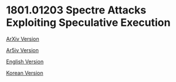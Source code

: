 # 1801.01203 Spectre Attacks Exploiting Speculative Execution

[ArXiv Version](https://arxiv.org/abs/1801.01203)

[Ar5iv Version](https://ar5iv.org/abs/1801.01203)

[English Version](https://raw.githack.com/kh-kim/arxiv-translator/master/papers/1801.01203/paper.en.html)

[Korean Version](https://raw.githack.com/kh-kim/arxiv-translator/master/papers/1801.01203/paper.ko.html)